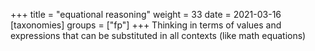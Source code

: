 +++
title = "equational reasoning"
weight = 33
date = 2021-03-16
[taxonomies]
groups = ["fp"]
+++
Thinking in terms of values and expressions that can be substituted in all contexts (like math equations)


